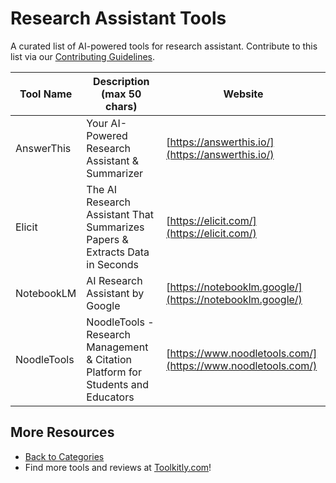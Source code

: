 # Research Assistant Tools

A curated list of AI-powered tools for research assistant. Contribute to this list via our [Contributing Guidelines](https://github.com/ToolkitlyAI/awesome-ai-tools/blob/master/CONTRIBUTING.md).

| Tool Name | Description (max 50 chars) | Website |
|-----------|----------------------------|---------|
| AnswerThis | Your AI-Powered Research Assistant & Summarizer | [https://answerthis.io/](https://answerthis.io/) |
| Elicit | The AI Research Assistant That Summarizes Papers & Extracts Data in Seconds | [https://elicit.com/](https://elicit.com/) |
| NotebookLM | AI Research Assistant by Google | [https://notebooklm.google/](https://notebooklm.google/) |
| NoodleTools | NoodleTools - Research Management & Citation Platform for Students and Educators | [https://www.noodletools.com/](https://www.noodletools.com/) |

## More Resources
- [Back to Categories](https://github.com/ToolkitlyAI/awesome-ai-tools/blob/master/README.md)
- Find more tools and reviews at [Toolkitly.com](https://toolkitly.com)!
